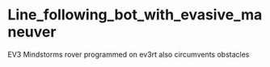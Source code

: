 # Line_following_bot_with_evasive_maneuver
EV3 Mindstorms rover programmed on ev3rt also circumvents obstacles
